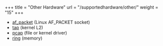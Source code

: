 +++
title = "Other Hardware"
url = "/supportedhardware/other/"
weight = "15"
+++

- [af_packet](http://dpdk.org/browse/dpdk/tree/drivers/net/af_packet) (Linux AF_PACKET socket)
- [tap](http://dpdk.org/doc/guides/nics/tap.html) (kernel L2)
- [pcap](http://dpdk.org/doc/guides/nics/pcap_ring.html#libpcap-based-pmd) (file or kernel driver)
- [ring](http://dpdk.org/doc/guides/nics/pcap_ring.html#rings-based-pmd) (memory)
